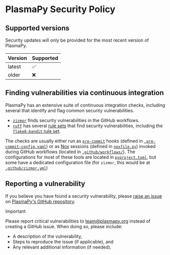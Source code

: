 # PlasmaPy Security Policy

## Supported versions

Security updates will only be provided for the most recent version of PlasmaPy.

| Version | Supported |
| ------- | --------- |
| latest  | ✅        |
| older   | ❌        |

## Finding vulnerabilities via continuous integration

PlasmaPy has an extensive suite of continuous integration checks,
including several that identify and flag common security vulnerabilities.

- [`zizmor`] finds security vulnerabilities in the GitHub workflows.
- [`ruff`] has several [rule sets] that find security vulnerabilities,
  including the [`flake8-bandit` rule set].

The checks are usually either run as [`pre-commit`] hooks
(defined in [`.pre-commit-config.yaml`])
or as [Nox] sessions (defined in [`noxfile.py`])
invoked during GitHub workflows (located in [`.github/workflows/`]).
The configurations for most of these tools are located in [`pyproject.toml`],
but some have a dedicated configuration file
(for `zizmor`, this would be at [`.github/zizmor.yml`])

## Reporting a vulnerability

If you believe you have found a security vulnerability, please [raise an issue] on [PlasmaPy's GitHub repository].

> [!IMPORTANT]
> Please report critical vulnerabilities to team@plasmapy.org instead of creating a GitHub issue.
> When doing so, please include:
>
> - A description of the vulnerability,
> - Steps to reproduce the issue (if applicable), and
> - Any relevant additional information (if needed).

[nox]: https://nox.thea.codes
[plasmapy's github repository]: https://github.com/PlasmaPy/PlasmaPy
[raise an issue]: https://github.com/PlasmaPy/PlasmaPy/issues/new/choose
[rule sets]: https://docs.astral.sh/ruff/rules
[`.github/workflows/`]: https://github.com/PlasmaPy/PlasmaPy/tree/main/.github/workflows
[`.github/zizmor.yml`]: https://github.com/PlasmaPy/PlasmaPy/blob/main/.github/zizmor.yml
[`.pre-commit-config.yaml`]: https://github.com/PlasmaPy/PlasmaPy/blob/main/.pre-commit-config.yaml
[`flake8-bandit` rule set]: https://docs.astral.sh/ruff/rules/#flake8-bandit-s
[`noxfile.py`]: https://github.com/PlasmaPy/PlasmaPy/blob/main/noxfile.py
[`pre-commit`]: https://pre-commit.com/
[`pyproject.toml`]: https://github.com/PlasmaPy/PlasmaPy/blob/main/pyproject.toml
[`ruff`]: https://docs.astral.sh/ruff
[`zizmor`]: https://github.com/woodruffw/zizmor
